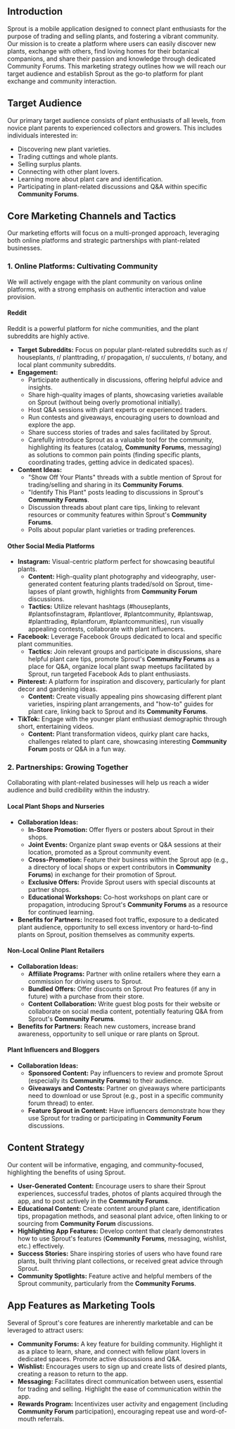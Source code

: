
## Introduction

Sprout is a mobile application designed to connect plant enthusiasts for the purpose of trading and selling plants, and fostering a vibrant community. Our mission is to create a platform where users can easily discover new plants, exchange with others, find loving homes for their botanical companions, and share their passion and knowledge through dedicated Community Forums. This marketing strategy outlines how we will reach our target audience and establish Sprout as the go-to platform for plant exchange and community interaction.

## Target Audience

Our primary target audience consists of plant enthusiasts of all levels, from novice plant parents to experienced collectors and growers. This includes individuals interested in:

*   Discovering new plant varieties.
*   Trading cuttings and whole plants.
*   Selling surplus plants.
*   Connecting with other plant lovers.
*   Learning more about plant care and identification.
*   Participating in plant-related discussions and Q&A within specific **Community Forums**.

## Core Marketing Channels and Tactics

Our marketing efforts will focus on a multi-pronged approach, leveraging both online platforms and strategic partnerships with plant-related businesses.

### 1. Online Platforms: Cultivating Community

We will actively engage with the plant community on various online platforms, with a strong emphasis on authentic interaction and value provision.

#### Reddit

Reddit is a powerful platform for niche communities, and the plant subreddits are highly active.

*   **Target Subreddits:** Focus on popular plant-related subreddits such as r/ houseplants, r/ planttrading, r/ propagation, r/ succulents, r/ botany, and local plant community subreddits.
*   **Engagement:**
    *   Participate authentically in discussions, offering helpful advice and insights.
    *   Share high-quality images of plants, showcasing varieties available on Sprout (without being overly promotional initially).
    *   Host Q&A sessions with plant experts or experienced traders.
    *   Run contests and giveaways, encouraging users to download and explore the app.
    *   Share success stories of trades and sales facilitated by Sprout.
    *   Carefully introduce Sprout as a valuable tool for the community, highlighting its features (catalog, **Community Forums**, messaging) as solutions to common pain points (finding specific plants, coordinating trades, getting advice in dedicated spaces).
*   **Content Ideas:**
    *   "Show Off Your Plants" threads with a subtle mention of Sprout for trading/selling and sharing in its **Community Forums**.
    *   "Identify This Plant" posts leading to discussions in Sprout's **Community Forums**.
    *   Discussion threads about plant care tips, linking to relevant resources or community features within Sprout's **Community Forums**.
    *   Polls about popular plant varieties or trading preferences.

#### Other Social Media Platforms

*   **Instagram:** Visual-centric platform perfect for showcasing beautiful plants.
    *   **Content:** High-quality plant photography and videography, user-generated content featuring plants traded/sold on Sprout, time-lapses of plant growth, highlights from **Community Forum** discussions.
    *   **Tactics:** Utilize relevant hashtags (#houseplants, #plantsofinstagram, #plantlover, #plantcommunity, #plantswap, #planttrading, #plantforum, #plantcommunities), run visually appealing contests, collaborate with plant influencers.
*   **Facebook:** Leverage Facebook Groups dedicated to local and specific plant communities.
    *   **Tactics:** Join relevant groups and participate in discussions, share helpful plant care tips, promote Sprout's **Community Forums** as a place for Q&A, organize local plant swap meetups facilitated by Sprout, run targeted Facebook Ads to plant enthusiasts.
*   **Pinterest:** A platform for inspiration and discovery, particularly for plant decor and gardening ideas.
    *   **Content:** Create visually appealing pins showcasing different plant varieties, inspiring plant arrangements, and "how-to" guides for plant care, linking back to Sprout and its **Community Forums**.
*   **TikTok:** Engage with the younger plant enthusiast demographic through short, entertaining videos.
    *   **Content:** Plant transformation videos, quirky plant care hacks, challenges related to plant care, showcasing interesting **Community Forum** posts or Q&A in a fun way.

### 2. Partnerships: Growing Together

Collaborating with plant-related businesses will help us reach a wider audience and build credibility within the industry.

#### Local Plant Shops and Nurseries

*   **Collaboration Ideas:**
    *   **In-Store Promotion:** Offer flyers or posters about Sprout in their shops.
    *   **Joint Events:** Organize plant swap events or Q&A sessions at their location, promoted as a Sprout community event.
    *   **Cross-Promotion:** Feature their business within the Sprout app (e.g., a directory of local shops or expert contributors in **Community Forums**) in exchange for their promotion of Sprout.
    *   **Exclusive Offers:** Provide Sprout users with special discounts at partner shops.
    *   **Educational Workshops:** Co-host workshops on plant care or propagation, introducing Sprout's **Community Forums** as a resource for continued learning.
*   **Benefits for Partners:** Increased foot traffic, exposure to a dedicated plant audience, opportunity to sell excess inventory or hard-to-find plants on Sprout, position themselves as community experts.

#### Non-Local Online Plant Retailers

*   **Collaboration Ideas:**
    *   **Affiliate Programs:** Partner with online retailers where they earn a commission for driving users to Sprout.
    *   **Bundled Offers:** Offer discounts on Sprout Pro features (if any in future) with a purchase from their store.
    *   **Content Collaboration:** Write guest blog posts for their website or collaborate on social media content, potentially featuring Q&A from Sprout's **Community Forums**.
*   **Benefits for Partners:** Reach new customers, increase brand awareness, opportunity to sell unique or rare plants on Sprout.

#### Plant Influencers and Bloggers

*   **Collaboration Ideas:**
    *   **Sponsored Content:** Pay influencers to review and promote Sprout (especially its **Community Forums**) to their audience.
    *   **Giveaways and Contests:** Partner on giveaways where participants need to download or use Sprout (e.g., post in a specific community forum thread) to enter.
    *   **Feature Sprout in Content:** Have influencers demonstrate how they use Sprout for trading or participating in **Community Forum** discussions.

## Content Strategy

Our content will be informative, engaging, and community-focused, highlighting the benefits of using Sprout.

*   **User-Generated Content:** Encourage users to share their Sprout experiences, successful trades, photos of plants acquired through the app, and to post actively in the **Community Forums**.
*   **Educational Content:** Create content around plant care, identification tips, propagation methods, and seasonal plant advice, often linking to or sourcing from **Community Forum** discussions.
*   **Highlighting App Features:** Develop content that clearly demonstrates how to use Sprout's features (**Community Forums**, messaging, wishlist, etc.) effectively.
*   **Success Stories:** Share inspiring stories of users who have found rare plants, built thriving plant collections, or received great advice through Sprout.
*   **Community Spotlights:** Feature active and helpful members of the Sprout community, particularly from the **Community Forums**.

## App Features as Marketing Tools

Several of Sprout's core features are inherently marketable and can be leveraged to attract users:

*   **Community Forums:** A key feature for building community. Highlight it as a place to learn, share, and connect with fellow plant lovers in dedicated spaces. Promote active discussions and Q&A.
*   **Wishlist:** Encourages users to sign up and create lists of desired plants, creating a reason to return to the app.
*   **Messaging:** Facilitates direct communication between users, essential for trading and selling. Highlight the ease of communication within the app.
*   **Rewards Program:** Incentivizes user activity and engagement (including **Community Forum** participation), encouraging repeat use and word-of-mouth referrals.

    
